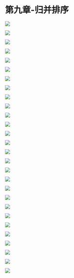 # 第九章-归并排序 

![](https://raw.githubusercontent.com/undermoonoldman/Re1-Algorithms-and-data-structures-with-Java/master/imgs/0000101.png)

![](https://raw.githubusercontent.com/undermoonoldman/Re1-Algorithms-and-data-structures-with-Java/master/imgs/0000102.png)

![](https://raw.githubusercontent.com/undermoonoldman/Re1-Algorithms-and-data-structures-with-Java/master/imgs/0000103.png)

![](https://raw.githubusercontent.com/undermoonoldman/Re1-Algorithms-and-data-structures-with-Java/master/imgs/0000104.png)

![](https://raw.githubusercontent.com/undermoonoldman/Re1-Algorithms-and-data-structures-with-Java/master/imgs/0000105.png)

![](https://raw.githubusercontent.com/undermoonoldman/Re1-Algorithms-and-data-structures-with-Java/master/imgs/0000106.png)

![](https://raw.githubusercontent.com/undermoonoldman/Re1-Algorithms-and-data-structures-with-Java/master/imgs/0000107.png)

![](https://raw.githubusercontent.com/undermoonoldman/Re1-Algorithms-and-data-structures-with-Java/master/imgs/0000108.png)

![](https://raw.githubusercontent.com/undermoonoldman/Re1-Algorithms-and-data-structures-with-Java/master/imgs/0000109.png)

![](https://raw.githubusercontent.com/undermoonoldman/Re1-Algorithms-and-data-structures-with-Java/master/imgs/0000110.png)

![](https://raw.githubusercontent.com/undermoonoldman/Re1-Algorithms-and-data-structures-with-Java/master/imgs/0000111.png)

![](https://raw.githubusercontent.com/undermoonoldman/Re1-Algorithms-and-data-structures-with-Java/master/imgs/0000112.png)

![](https://raw.githubusercontent.com/undermoonoldman/Re1-Algorithms-and-data-structures-with-Java/master/imgs/0000113.png)

![](https://raw.githubusercontent.com/undermoonoldman/Re1-Algorithms-and-data-structures-with-Java/master/imgs/0000114.png)

![](https://raw.githubusercontent.com/undermoonoldman/Re1-Algorithms-and-data-structures-with-Java/master/imgs/0000115.png)

![](https://raw.githubusercontent.com/undermoonoldman/Re1-Algorithms-and-data-structures-with-Java/master/imgs/0000116.png)

![](https://raw.githubusercontent.com/undermoonoldman/Re1-Algorithms-and-data-structures-with-Java/master/imgs/0000117.png)

![](https://raw.githubusercontent.com/undermoonoldman/Re1-Algorithms-and-data-structures-with-Java/master/imgs/0000118.png)

![](https://raw.githubusercontent.com/undermoonoldman/Re1-Algorithms-and-data-structures-with-Java/master/imgs/0000119.png)

![](https://raw.githubusercontent.com/undermoonoldman/Re1-Algorithms-and-data-structures-with-Java/master/imgs/0000120.png)

![](https://raw.githubusercontent.com/undermoonoldman/Re1-Algorithms-and-data-structures-with-Java/master/imgs/0000121.png)

![](https://raw.githubusercontent.com/undermoonoldman/Re1-Algorithms-and-data-structures-with-Java/master/imgs/0000122.png)

![](https://raw.githubusercontent.com/undermoonoldman/Re1-Algorithms-and-data-structures-with-Java/master/imgs/0000123.png)

![](https://raw.githubusercontent.com/undermoonoldman/Re1-Algorithms-and-data-structures-with-Java/master/imgs/0000124.png)

![](https://raw.githubusercontent.com/undermoonoldman/Re1-Algorithms-and-data-structures-with-Java/master/imgs/0000125.png)

![](https://raw.githubusercontent.com/undermoonoldman/Re1-Algorithms-and-data-structures-with-Java/master/imgs/0000126.png)

![](https://raw.githubusercontent.com/undermoonoldman/Re1-Algorithms-and-data-structures-with-Java/master/imgs/0000127.png)

![](https://raw.githubusercontent.com/undermoonoldman/Re1-Algorithms-and-data-structures-with-Java/master/imgs/0000128.png)
